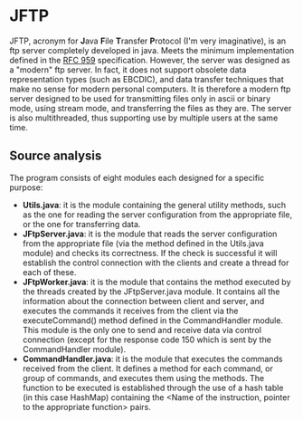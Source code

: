# JFTP
JFTP, acronym for **J**ava **F**ile **T**ransfer **P**rotocol (I'm very imaginative), is an ftp server completely developed in java. Meets the minimum implementation defined in the [RFC 959](https://datatracker.ietf.org/doc/html/rfc959) specification. However, the server was designed as a "modern" ftp server. In fact, it does not support obsolete data representation types (such as EBCDIC), and data transfer techniques that make no sense for modern personal computers. 
It is therefore a modern ftp server designed to be used for transmitting files only in ascii or binary mode, using stream mode, and transferring the files as they are.
The server is also multithreaded, thus supporting use by multiple users at the same time.
## Source analysis
The program consists of eight modules each designed for a specific purpose:
- **Utils.java**: it is the module containing the general utility methods, such as the one for reading the server configuration from the appropriate file, or the one for transferring data.
- **JFtpServer.java**: it is the module that reads the server configuration from the appropriate file (via the method defined in the Utils.java module) and checks its correctness. If the check is successful it will establish the control connection with the clients and create a thread for each of these.
- **JFtpWorker.java**: it is the module that contains the method executed by the threads created by the JFtpServer.java module. It contains all the information about the connection between client and server, and executes the commands it receives from the client via the executeCommand() method defined in the CommandHandler module. This module is the only one to send and receive data via control connection (except for the response code 150 which is sent by the CommandHandler module).
- **CommandHandler.java**: it is the module that executes the commands received from the client. It defines a method for each command, or group of commands, and executes them using the methods. The function to be executed is established through the use of a hash table (in this case HashMap) containing the <Name of the instruction, pointer to the appropriate function> pairs.

